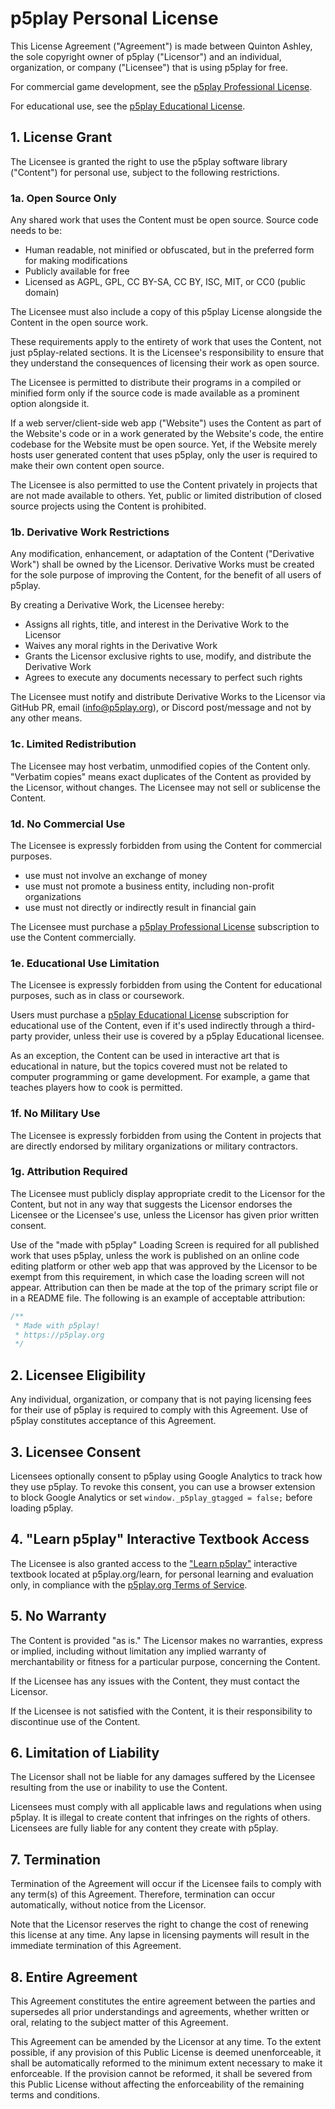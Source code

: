 # p5play Personal License

This License Agreement ("Agreement") is made between Quinton Ashley, the sole copyright owner of p5play ("Licensor") and an individual, organization, or company ("Licensee") that is using p5play for free.

For commercial game development, see the [p5play Professional License](https://p5play.org/pro).

For educational use, see the [p5play Educational License](https://p5play.org/teach).

## 1. License Grant

The Licensee is granted the right to use the p5play software library ("Content") for personal use, subject to the following restrictions.

### 1a. Open Source Only

Any shared work that uses the Content must be open source. Source code needs to be:

- Human readable, not minified or obfuscated, but in the preferred form for making modifications
- Publicly available for free
- Licensed as AGPL, GPL, CC BY-SA, CC BY, ISC, MIT, or CC0 (public domain)

The Licensee must also include a copy of this p5play License alongside the Content in the open source work.

These requirements apply to the entirety of work that uses the Content, not just p5play-related sections. It is the Licensee's responsibility to ensure that they understand the consequences of licensing their work as open source.

The Licensee is permitted to distribute their programs in a compiled or minified form only if the source code is made available as a prominent option alongside it.

If a web server/client-side web app ("Website") uses the Content as part of the Website's code or in a work generated by the Website's code, the entire codebase for the Website must be open source. Yet, if the Website merely hosts user generated content that uses p5play, only the user is required to make their own content open source.

The Licensee is also permitted to use the Content privately in projects that are not made available to others. Yet, public or limited distribution of closed source projects using the Content is prohibited.

### 1b. Derivative Work Restrictions

Any modification, enhancement, or adaptation of the Content ("Derivative Work") shall be owned by the Licensor. Derivative Works must be created for the sole purpose of improving the Content, for the benefit of all users of p5play.

By creating a Derivative Work, the Licensee hereby:

- Assigns all rights, title, and interest in the Derivative Work to the Licensor
- Waives any moral rights in the Derivative Work
- Grants the Licensor exclusive rights to use, modify, and distribute the Derivative Work
- Agrees to execute any documents necessary to perfect such rights

The Licensee must notify and distribute Derivative Works to the Licensor via GitHub PR, email (info@p5play.org), or Discord post/message and not by any other means.

### 1c. Limited Redistribution

The Licensee may host verbatim, unmodified copies of the Content only. "Verbatim copies" means exact duplicates of the Content as provided by the Licensor, without changes. The Licensee may not sell or sublicense the Content.

### 1d. No Commercial Use

The Licensee is expressly forbidden from using the Content for commercial purposes.

- use must not involve an exchange of money
- use must not promote a business entity, including non-profit organizations
- use must not directly or indirectly result in financial gain

The Licensee must purchase a [p5play Professional License](https://p5play.org/pro) subscription to use the Content commercially.

### 1e. Educational Use Limitation

The Licensee is expressly forbidden from using the Content for educational purposes, such as in class or coursework.

Users must purchase a [p5play Educational License](https://p5play.org/teach) subscription for educational use of the Content, even if it's used indirectly through a third-party provider, unless their use is covered by a p5play Educational licensee.

As an exception, the Content can be used in interactive art that is educational in nature, but the topics covered must not be related to computer programming or game development. For example, a game that teaches players how to cook is permitted.

### 1f. No Military Use

The Licensee is expressly forbidden from using the Content in projects that are directly endorsed by military organizations or military contractors.

### 1g. Attribution Required

The Licensee must publicly display appropriate credit to the Licensor for the Content, but not in any way that suggests the Licensor endorses the Licensee or the Licensee's use, unless the Licensor has given prior written consent.

Use of the "made with p5play" Loading Screen is required for all published work that uses p5play, unless the work is published on an online code editing platform or other web app that was approved by the Licensor to be exempt from this requirement, in which case the loading screen will not appear. Attribution can then be made at the top of the primary script file or in a README file. The following is an example of acceptable attribution:

```js
/**
 * Made with p5play!
 * https://p5play.org
 */
```

## 2. Licensee Eligibility

Any individual, organization, or company that is not paying licensing fees for their use of p5play is required to comply with this Agreement. Use of p5play constitutes acceptance of this Agreement.

## 3. Licensee Consent

Licensees optionally consent to p5play using Google Analytics to track how they use p5play. To revoke this consent, you can use a browser extension to block Google Analytics or set `window._p5play_gtagged = false;` before loading p5play.

## 4. "Learn p5play" Interactive Textbook Access

The Licensee is also granted access to the ["Learn p5play"](https://p5play.org/learn) interactive textbook located at p5play.org/learn, for personal learning and evaluation only, in compliance with the [p5play.org Terms of Service](https://p5play.org/account/tos.md).

## 5. No Warranty

The Content is provided "as is." The Licensor makes no warranties, express or implied, including without limitation any implied warranty of merchantability or fitness for a particular purpose, concerning the Content.

If the Licensee has any issues with the Content, they must contact the Licensor.

If the Licensee is not satisfied with the Content, it is their responsibility to discontinue use of the Content.

## 6. Limitation of Liability

The Licensor shall not be liable for any damages suffered by the Licensee resulting from the use or inability to use the Content.

Licensees must comply with all applicable laws and regulations when using p5play. It is illegal to create content that infringes on the rights of others. Licensees are fully liable for any content they create with p5play.

## 7. Termination

Termination of the Agreement will occur if the Licensee fails to comply with any term(s) of this Agreement. Therefore, termination can occur automatically, without notice from the Licensor.

Note that the Licensor reserves the right to change the cost of renewing this license at any time. Any lapse in licensing payments will result in the immediate termination of this Agreement.

## 8. Entire Agreement

This Agreement constitutes the entire agreement between the parties and supersedes all prior understandings and agreements, whether written or oral, relating to the subject matter of this Agreement.

This Agreement can be amended by the Licensor at any time. To the extent possible, if any provision of this Public License is deemed unenforceable, it shall be automatically reformed to the minimum extent necessary to make it enforceable. If the provision cannot be reformed, it shall be severed from this Public License without affecting the enforceability of the remaining terms and conditions.

